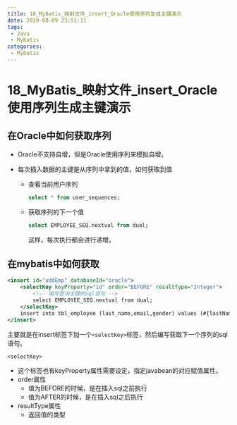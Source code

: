 ```yaml
---
title: 18_MyBatis_映射文件_insert_Oracle使用序列生成主键演示
date: 2019-08-09 23:51:11
tags: 
 - Java
 - Mybatis
categories:
 - Mybatis
---
```


# 18_MyBatis\_映射文件_insert_Oracle使用序列生成主键演示

## 在Oracle中如何获取序列

- Oracle不支持自增，但是Oracle使用序列来模拟自增。

- 每次插入数据的主键是从序列中拿到的值，如何获取到值

  - 查看当前用户序列

    ```sql
    select * from user_sequences;
    ```

  - 获取序列的下一个值

    ```sql
    select EMPLOYEE_SEQ.nextval from dual;
    ```

    这样，每次执行都会进行递增。

## 在mybatis中如何获取

```xml
<insert id="addEmp" databaseId="oracle">
    <selectKey keyProperty="id" order="BEFORE" resultType="Integer">
        <!-- 编写查询主键的sql语句 -->
        select EMPLOYEE_SEQ.nextval from dual;
    </selectKey>
    insert into tbl_employee (last_name,email,gender) values (#{lastName},#{email},#{gender})
</insert>
```

主要就是在insert标签下加一个`<selectKey>`标签，然后编写获取下一个序列的sql语句。

`<selectKey>`

- 这个标签也有keyProperty属性需要设定，指定javabean的对应赋值属性。
- order属性
  - 值为BEFORE的时候，是在插入sql之前执行
  - 值为AFTER的时候，是在插入sql之后执行
- resultType属性
  - 返回值的类型